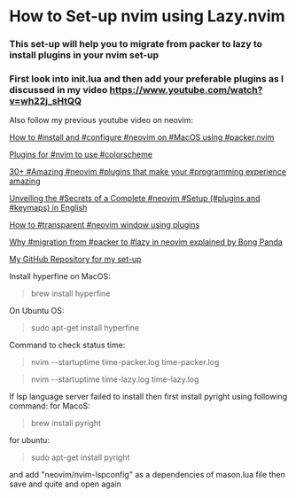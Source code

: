 # How to Set-up nvim using Lazy.nvim 

### This set-up will help you to migrate from packer to lazy to install plugins in your nvim set-up
### First look into init.lua and then add your preferable plugins as I discussed in my video <https://www.youtube.com/watch?v=wh22j_sHtQQ>

Also follow my previous youtube video on neovim:

[How to #install and #configure #neovim on #MacOS using #packer.nvim](https://www.youtube.com/watch?v=37LTZoK17XU&t=36s)

[Plugins for #nvim to use #colorscheme](https://www.youtube.com/watch?v=9fDuFwlT7cA&t=38s)

[30+ #Amazing #neovim #plugins that make your #programming experience amazing](https://www.youtube.com/watch?v=7Whw9qFRhpQ&t=187s)

[Unveiling the #Secrets of a Complete #neovim #Setup (#plugins and #keymaps) in English](https://www.youtube.com/watch?v=NXBprzIbulQ)

[How to #transparent #neovim window using plugins](https://www.youtube.com/watch?v=CQfIUCOVGsw)

[Why #migration from #packer to #lazy in neovim explained by Bong Panda](https://www.youtube.com/watch?v=JrjTf5-ARO4)

[My GitHub Repository for my set-up](https://github.com/haradhanadhikary/nvimsetup/tree/main)

Install hyperfine on MacOS: 

> brew install hyperfine



On Ubuntu OS: 
>sudo apt-get install hyperfine

Command to check status time: 
>nvim --startuptime time-packer.log time-packer.log

>nvim --startuptime time-lazy.log time-lazy.log


If lsp language server failed to install then first install pyright using following command:
for MacoS:

> brew install pyright

for ubuntu:

> sudo apt-get install pyright


and add "neovim/nvim-lspconfig" as a dependencies of mason.lua file then save and quite and open again

